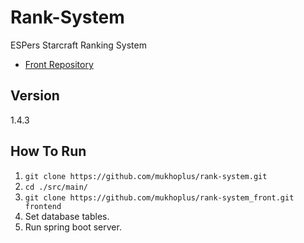 # Rank-System

ESPers Starcraft Ranking System

- [Front Repository](https://github.com/mukhoplus/rank-system_front)

## Version

1.4.3

## How To Run

1. ``git clone https://github.com/mukhoplus/rank-system.git``
2. ``cd ./src/main/``
3. ``git clone https://github.com/mukhoplus/rank-system_front.git frontend``
4. Set database tables.
5. Run spring boot server.
